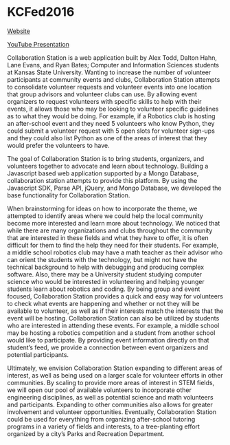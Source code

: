 # KCFed2016

[Website](https://kcfrb2016-wildcats1.github.io/KCFed2016/)


[YouTube Presentation](https://youtu.be/02sIo3d3Oq0)

Collaboration Station is a web application built by Alex Todd, Dalton Hahn, Lane Evans, and Ryan Bates; Computer and Information Sciences students at Kansas State University.  Wanting to increase the number of volunteer participants at community events and clubs, Collaboration Station attempts to consolidate volunteer requests and volunteer events into one location that group advisors and volunteer clubs can use.  By allowing event organizers to request volunteers with specific skills to help with their events, it allows those who may be looking to volunteer specific guidelines as to what they would be doing.  For example, if a Robotics club is hosting an after-school event and they need 5 volunteers who know Python, they could submit a volunteer request with 5 open slots for volunteer sign-ups and they could also list Python as one of the areas of interest that they would prefer the volunteers to have.


The goal of Collaboration Station is to bring students, organizers, and volunteers together to advocate and learn about technology.  Building a Javascript based web application supported by a Mongo Database, collaboration station attempts to provide this platform.  By using the Javascript SDK, Parse API, jQuery, and Mongo Database, we developed the base functionality for Collaboration Station.


When brainstorming for ideas on how to incorporate the theme, we attempted to identify areas where we could help the local community become more interested and learn more about technology.  We noticed that while there are many organizations and clubs throughout the community that are interested in these fields and what they have to offer, it is often difficult for them to find the help they need for their students.  For example, a middle school robotics club may have a math teacher as their advisor who can orient the students with the technology, but might not have the technical background to help with debugging and producing complex software.  Also, there may be a University student studying computer science who would be interested in volunteering and helping younger students learn about robotics and coding.  By being group and event focused, Collaboration Station provides a quick and easy way for volunteers to check what events are happening and whether or not they will be available to volunteer, as well as if their interests match the interests that the event will be hosting.  Collaboration Station can also be utilized by students who are interested in attending these events.  For example, a middle school may be hosting a robotics competition and a student from another school would like to participate.  By providing event information directly on that student’s feed, we provide a connection between event organizers and potential participants.


Ultimately, we envision Collaboration Station expanding to different areas of interest, as well as being used on a larger scale for volunteer efforts in other communities.  By scaling to provide more areas of interest in STEM fields, we will open our pool of available volunteers to incorporate other engineering disciplines, as well as potential science and math volunteers and participants.  Expanding to other communities also allows for greater involvement and volunteer opportunities.  Eventually, Collaboration Station could be used for everything from organizing after-school tutoring programs in a variety of fields and interests, to a tree-planting effort organized by a city’s Parks and Recreation Department.
